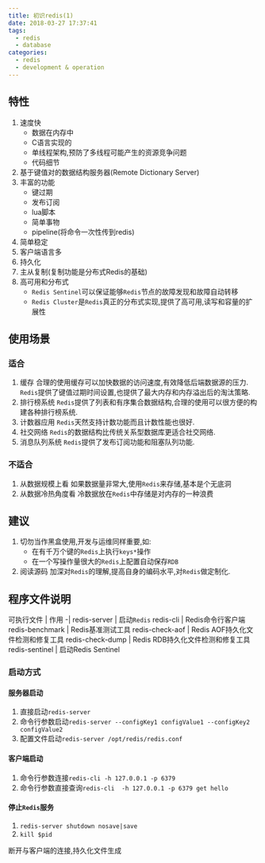 ```yaml
---
title: 初识redis(1)
date: 2018-03-27 17:37:41
tags:
  - redis
  - database
categories: 
  - redis
  - development & operation
---
```


## 特性

1. 速度快
	- 数据在内存中
	- C语言实现的
	- 单线程架构,预防了多线程可能产生的资源竞争问题
	- 代码细节
2. 基于键值对的数据结构服务器(Remote Dictionary Server)
3. 丰富的功能
	- 键过期
	- 发布订阅
	- lua脚本
	- 简单事物
	- pipeline(将命令一次性传到redis)
4. 简单稳定
5. 客户端语言多
6. 持久化
7. 主从复制(复制功能是分布式Redis的基础)
8. 高可用和分布式
	- `Redis Sentinel`可以保证能够`Redis`节点的故障发现和故障自动转移
	- `Redis Cluster`是`Redis`真正的分布式实现,提供了高可用,读写和容量的扩展性

## 使用场景

### 适合

1. 缓存
合理的使用缓存可以加快数据的访问速度,有效降低后端数据源的压力.
`Redis`提供了键值过期时间设置,也提供了最大内存和内存溢出后的淘汰策略.
2. 排行榜系统
`Redis`提供了列表和有序集合数据结构,合理的使用可以很方便的构建各种排行榜系统.
3. 计数器应用
`Redis`天然支持计数功能而且计数性能也很好.
4. 社交网络
`Redis`的数据结构比传统关系型数据库更适合社交网络.
5. 消息队列系统
`Redis`提供了发布订阅功能和阻塞队列功能.

### 不适合

1. 从数据规模上看
如果数据量非常大,使用`Redis`来存储,基本是个无底洞
2. 从数据冷热角度看
冷数据放在`Redis`中存储是对内存的一种浪费

## 建议

1. 切勿当作黑盒使用,开发与运维同样重要,如:
	- 在有千万个键的`Redis`上执行`keys*`操作
	- 在一个写操作量很大的`Redis`上配置自动保存`RDB`
2. 阅读源码
加深对`Redis`的理解,提高自身的编码水平,对`Redis`做定制化.

## 程序文件说明

可执行文件 | 作用
-|
redis-server | 启动`Redis`
redis-cli | Redis命令行客户端
redis-benchmark | Redis基准测试工具
redis-check-aof | Redis AOF持久化文件检测和修复工具
redis-check-dump | Redis RDB持久化文件检测和修复工具
redis-sentinel | 启动Redis Sentinel

### 启动方式

#### 服务器启动

1. 直接启动`redis-server`
2. 命令行参数启动`redis-server --configKey1 configValue1 --configKey2 configValue2`
3. 配置文件启动`redis-server /opt/redis/redis.conf`

#### 客户端启动

1. 命令行参数连接`redis-cli -h 127.0.0.1 -p 6379`
2. 命令行参数直接查询`redis-cli  -h 127.0.0.1 -p 6379 get hello`

#### 停止`Redis`服务

1. `redis-server shutdown nosave|save`
2. `kill $pid`

断开与客户端的连接,持久化文件生成





